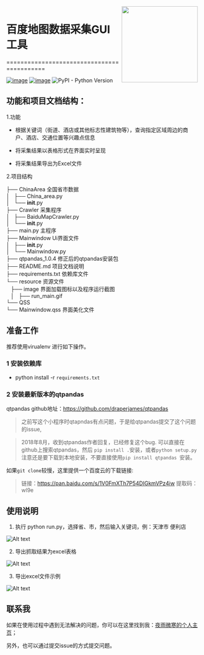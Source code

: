 <img align="right" width="200" height="200" src="https://pic4.zhimg.com/v2-78d1472351272f41d8dd76a6d8a635c7_xll.jpg">

# 百度地图数据采集GUI工具
===========================================

[![image](https://img.shields.io/pypi/v/requests.svg)](https://pypi.org/project/requests/)
[![image](https://img.shields.io/pypi/l/requests.svg)](https://pypi.org/project/requests/)
![PyPI - Python Version](https://img.shields.io/pypi/pyversions/Django.svg)




## 功能和项目文档结构：
1.功能

* 根据关键词（街道、酒店或其他标志性建筑物等），查询指定区域周边的商户、酒店、交通位置等兴趣点信息  

* 将采集结果以表格形式在界面实时呈现

* 将采集结果导出为Excel文件  

2.项目结构
>
├── ChinaArea 全国省市数据  
│   ├── China_area.py  
│   └── __init__.py  
├── Crawler 采集程序  
│   ├── BaiduMapCrawler.py    
│   └── __init__.py  
├── main.py 主程序  
├── Mainwindow Ui界面文件  
│   ├── __init__.py  
│   └── Mainwindow.py  
├── qtpandas_1.0.4 修正后的qtpandas安装包   
├── README.md 项目文档说明  
├── requirements.txt 依赖库文件    
└── resource 资源文件  
    ├── image 界面加载图标以及程序运行截图  
    │   ├── run_main.gif   
    └── QSS  
        └── Mainwindow.qss  界面美化文件
>

## 准备工作

推荐使用virualenv 进行如下操作。

### 1 安装依赖库
* python install -r  `requirements.txt`


### 2 安装最新版本的qtpandas 

qtpandas github地址：https://github.com/draperjames/qtpandas

> 之前写这个小程序时qtapndas有点问题，于是给qtpandas提交了这个问题的issue,

> 2018年8月，收到qtpandas作者回复，已经修复这个bug.
可以直接在github上搜索qtpandas，然后 ```pip install .```安装，或者```python setup.py```
> 注意还是要下载到本地安装，不要直接使用`pip install qtpandas `安装。
> 



如果`git clone`较慢，这里提供一个百度云的下载链接:

> 链接：https://pan.baidu.com/s/1V0FmXTh7P54DIGkmVPz4iw 
> 提取码：wl9e 



## 使用说明

1. 执行 python run.py，选择省、市，然后输入关键词，例：天津市 便利店

![Alt text](https://github.com/xugongli/GithubProjectImages/blob/master/PyQt5-BaiduMapCrawler_Images//run_main.gif)  


2. 导出抓取结果为excel表格  


![Alt text](https://github.com/xugongli/GithubProjectImages/blob/master/PyQt5-BaiduMapCrawler_Images//result_output.gif)  


3. 导出excel文件示例

![Alt text](https://github.com/xugongli/GithubProjectImages/blob/master/PyQt5-BaiduMapCrawler_Images//result.png)  



## 联系我

如果在使用过程中遇到无法解决的问题，你可以在这里找到我：[夜雨微寒的个人主页](https://xugongli.github.io/about/)；

另外，也可以通过提交issue的方式提交问题。





